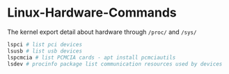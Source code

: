 # Linux-Hardware-Commands

The kernel export detail about hardware through `/proc/` and `/sys/` 

```bash
lspci # list pci devices
lsusb # list usb devices
lspcmcia # list PCMCIA cards - apt install pcmciautils
lsdev # procinfo package list communication resources used by devices
```